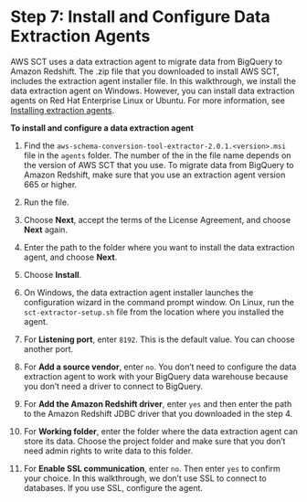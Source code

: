 # Step 7: Install and Configure Data Extraction Agents<a name="bigquery-redshift-migration-step-7"></a>

 AWS SCT uses a data extraction agent to migrate data from BigQuery to Amazon Redshift\. The \.zip file that you downloaded to install AWS SCT, includes the extraction agent installer file\. In this walkthrough, we install the data extraction agent on Windows\. However, you can install data extraction agents on Red Hat Enterprise Linux or Ubuntu\. For more information, see [Installing extraction agents](https://docs.aws.amazon.com/SchemaConversionTool/latest/userguide/agents.dw.html#agents.Installing)\.

 **To install and configure a data extraction agent** 

1. Find the `aws-schema-conversion-tool-extractor-2.0.1.<version>.msi` file in the `agents` folder\. The number of the *<version>* in the file name depends on the version of AWS SCT that you use\. To migrate data from BigQuery to Amazon Redshift, make sure that you use an extraction agent version 665 or higher\.

1. Run the file\.

1. Choose **Next**, accept the terms of the License Agreement, and choose **Next** again\.

1. Enter the path to the folder where you want to install the data extraction agent, and choose **Next**\.

1. Choose **Install**\.

1. On Windows, the data extraction agent installer launches the configuration wizard in the command prompt window\. On Linux, run the `sct-extractor-setup.sh` file from the location where you installed the agent\.

1. For **Listening port**, enter `8192`\. This is the default value\. You can choose another port\.

1. For **Add a source vendor**, enter `no`\. You don’t need to configure the data extraction agent to work with your BigQuery data warehouse because you don’t need a driver to connect to BigQuery\.

1. For **Add the Amazon Redshift driver**, enter `yes` and then enter the path to the Amazon Redshift JDBC driver that you downloaded in the step 4\.

1. For **Working folder**, enter the folder where the data extraction agent can store its data\. Choose the project folder and make sure that you don’t need admin rights to write data to this folder\.

1. For **Enable SSL communication**, enter `no`\. Then enter `yes` to confirm your choice\. In this walkthrough, we don’t use SSL to connect to databases\. If you use SSL, configure the agent\.